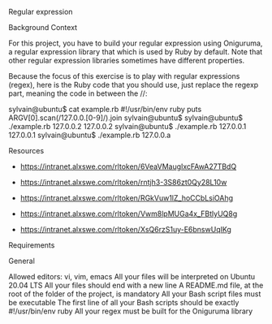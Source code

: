 Regular expression


Background Context

For this project, you have to build your regular expression using Oniguruma, a regular expression library that which is used by Ruby by default. Note that other regular expression libraries sometimes have different properties.

Because the focus of this exercise is to play with regular expressions (regex), here is the Ruby code that you should use, just replace the regexp part, meaning the code in between the //:


sylvain@ubuntu$ cat example.rb
#!/usr/bin/env ruby
puts ARGV[0].scan(/127.0.0.[0-9]/).join
sylvain@ubuntu$
sylvain@ubuntu$ ./example.rb 127.0.0.2
127.0.0.2
sylvain@ubuntu$ ./example.rb 127.0.0.1
127.0.0.1
sylvain@ubuntu$ ./example.rb 127.0.0.a


Resources

- https://intranet.alxswe.com/rltoken/6VeaVMaugIxcFAwA27TBdQ

- https://intranet.alxswe.com/rltoken/rntjh3-3S86zt0Qy28L10w

- https://intranet.alxswe.com/rltoken/RGkVuw1lZ_hoCCbLsiOAhg

- https://intranet.alxswe.com/rltoken/Vwm8lpMUGa4x_FBtlyUQ8g

- https://intranet.alxswe.com/rltoken/XsQ6rzS1uy-E6bnswUqIKg



Requirements

General

Allowed editors: vi, vim, emacs
All your files will be interpreted on Ubuntu 20.04 LTS
All your files should end with a new line
A README.md file, at the root of the folder of the project, is mandatory
All your Bash script files must be executable
The first line of all your Bash scripts should be exactly #!/usr/bin/env ruby
All your regex must be built for the Oniguruma library


